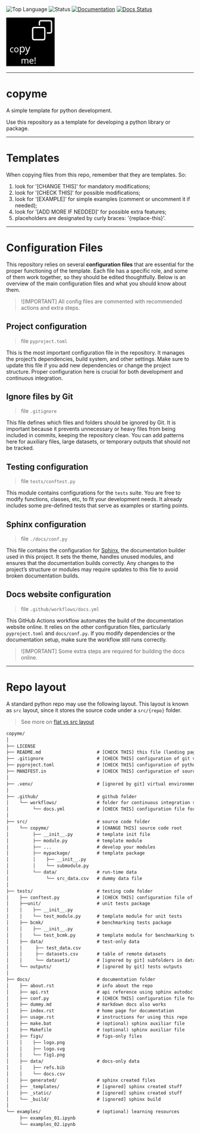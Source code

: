 ![Top Language](https://img.shields.io/github/languages/top/iporepos/copyme)
![Status](https://img.shields.io/badge/status-development-yellow.svg)
[![Documentation](https://img.shields.io/badge/docs-online-brightgreen)](https://iporepos.github.io/copyme/)
[![Docs Status](https://github.com/iporepos/copyme/actions/workflows/docs.yml/badge.svg)](https://github.com/iporepos/copyme/actions/workflows/docs.yml)


<a logo>
<img src="https://raw.githubusercontent.com/iporepos/copyme/master/docs/figs/logo.png" height="130" width="130">
</a>

---

# copyme

A simple template for python development. 

Use this repository as a template for developing a python library or package. 

---

# Templates

When copying files from this repo, remember that they are templates. So:

1) look for '[CHANGE THIS]' for mandatory modifications;
2) look for '[CHECK THIS]' for possible modifications;
3) look for '[EXAMPLE]' for simple examples (comment or uncomment it if needed);
4) look for '[ADD MORE IF NEDDED]' for possible extra features;
5) placeholders are designated by curly braces: '{replace-this}'.


---

# Configuration Files

This repository relies on several **configuration files** that are essential for the proper functioning of the template. Each file has a specific role, and some of them work together, so they should be edited thoughtfully. Below is an overview of the main configuration files and what you should know about them.

> ![IMPORTANT]
> All config files are commented with recommended actions and extra steps.

## Project configuration 

> file `pyproject.toml`

This is the most important configuration file in the repository. It manages the project’s dependencies, build system, and other settings. Make sure to update this file if you add new dependencies or change the project structure. Proper configuration here is crucial for both development and continuous integration.

## Ignore files by Git

> file `.gitignore`

This file defines which files and folders should be ignored by Git. It is important because it prevents unnecessary or heavy files from being included in commits, keeping the repository clean. You can add patterns here for auxiliary files, large datasets, or temporary outputs that should not be tracked.

## Testing configuration 

> file `tests/conftest.py`

This module contains configurations for the `tests` suite. You are free to modify functions, classes, etc, to fit your development needs. It already includes some pre-defined tests that serve as examples or starting points.

## Sphinx configuration

> file `./docs/conf.py`

This file contains the configuration for [Sphinx](https://www.sphinx-doc.org/en/master/index.html), the documentation builder used in this project. It sets the theme, handles unused modules, and ensures that the documentation builds correctly. Any changes to the project’s structure or modules may require updates to this file to avoid broken documentation builds.

## Docs website configuration 

> file `.github/workflows/docs.yml`

This GitHub Actions workflow automates the build of the documentation website online. It relies on the other configuration files, particularly `pyproject.toml` and `docs/conf.py`. If you modify dependencies or the documentation setup, make sure the workflow still runs correctly. 

> ![IMPORTANT] 
> Some extra steps are required for building the docs online.


---

# Repo layout

A standard python repo may use the following layout. 
This layout is known as `src` layout, since it stores the source code under a `src/{repo}` folder.

> See more on [flat vs src layout](https://packaging.python.org/en/latest/discussions/src-layout-vs-flat-layout/) 

```txt
copyme/
│
├── LICENSE
├── README.md                     # [CHECK THIS] this file (landing page)
├── .gitignore                    # [CHECK THIS] configuration of git vcs ignoring system
├── pyproject.toml                # [CHECK THIS] configuration of python project
├── MANIFEST.in                   # [CHECK THIS] configuration of source distribution
│
├── .venv/                        # [ignored by git] virtual environment (recommended for development)
│
├── .github/                      # github folder
│    └── workflows/               # folder for continuous integration services
│         └── docs.yml            # [CHECK THIS] configuration file for documentation build and deploy
│
├── src/                          # source code folder
│    └── copyme/                  # [CHANGE THIS] source code root
│         ├── __init__.py         # template init file
│         ├── module.py           # template module
│         ├── ...                 # develop your modules
│         ├── mypackage/          # template package
│         │    ├── __init__.py
│         │    └── submodule.py
│         └── data/               # run-time data
│              └── src_data.csv   # dummy data file
│
├── tests/                        # testing code folder
│    ├── conftest.py              # [CHECK THIS] configuration file of tests
│    ├──unit/                     # unit tests package     
│    │    ├── __init__.py
│    │    └── test_module.py      # template module for unit tests
│    ├── bcmk/                    # benchmarking tests package
│    │    ├── __init__.py               
│    │    └── test_bcmk.py        # template module for benchmarking tests
│    ├── data/                    # test-only data
│    │     ├── test_data.csv
│    │     ├── datasets.csv       # table of remote datasets
│    │     └── dataset1/          # [ignored by git] subfolders in data
│    └── outputs/                 # [ignored by git] tests outputs
│
├── docs/                         # documentation folder
│    ├── about.rst                # info about the repo
│    ├── api.rst                  # api reference using sphinx autodoc
│    ├── conf.py                  # [CHECK THIS] configuration file for sphinx
│    ├── dummy.md                 # markdown docs also works
│    ├── index.rst                # home page for documentation
│    ├── usage.rst                # instructions for using this repo
│    ├── make.bat                 # (optional) sphinx auxiliar file 
│    ├── Makefile                 # (optional) sphinx auxiliar file 
│    ├── figs/                    # figs-only files
│    │    ├── logo.png
│    │    ├── logo.svg
│    │    └── fig1.png               
│    ├── data/                    # docs-only data
│    │    ├── refs.bib
│    │    └── docs.csv
│    ├── generated/               # sphinx created files 
│    ├── _templates/              # [ignored] sphinx created stuff
│    ├── _static/                 # [ignored] sphinx created stuff
│    └── _build/                  # [ignored] sphinx build
│
└── examples/                     # (optional) learning resources 
     ├── examples_01.ipynb    
     └── examples_02.ipynb            

```
